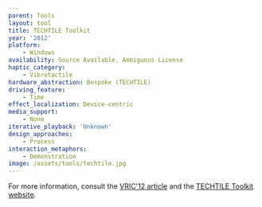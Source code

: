 ```yaml
---
parent: Tools
layout: tool
title: TECHTILE Toolkit
year: '2012'
platform:
    - Windows
availability: Source Available, Ambiguous License
haptic_category:
    - Vibrotactile
hardware_abstraction: Bespoke (TECHTILE)
driving_feature:
    - Time
effect_localization: Device-centric
media_support:
    - None
iterative_playback: 'Unknown'
design_approaches:
    - Process
interaction_metaphors:
    - Demonstration
image: /assets/tools/techtile.jpg
---
```

For more information, consult the [VRIC'12 article](https://doi.org/10.1145/2331714.2331745)
and the [TECHTILE Toolkit website](http://www.techtile.org/en/techtiletoolkit/).
